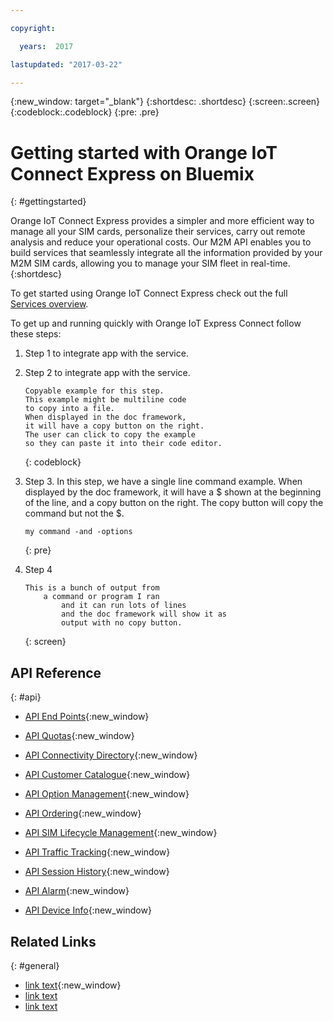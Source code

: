 ```yaml
---

copyright:

  years:  2017

lastupdated: "2017-03-22"

---
```


{:new_window: target="_blank"}
{:shortdesc: .shortdesc}
{:screen:.screen}
{:codeblock:.codeblock}
{:pre: .pre}

# Getting started with Orange IoT Connect Express on Bluemix
{: #gettingstarted}

Orange IoT Connect Express provides a simpler and more efficient way to manage all your SIM cards, personalize their services, carry out remote analysis and reduce your operational costs. Our M2M API enables you to build services that seamlessly integrate all the information provided by your M2M SIM cards, allowing you to manage your SIM fleet in real-time.
{:shortdesc}

To get started using Orange IoT Connect Express check out the full [Services overview](./OrangeIoTCE_Services_overview_v1.2.pdf).

To get up and running quickly with Orange IoT Express Connect follow these steps:

1. Step 1 to integrate app with the service.
2. Step 2 to integrate app with the service.

	```
	Copyable example for this step. 
	This example might be multiline code
	to copy into a file. 
	When displayed in the doc framework, 
	it will have a copy button on the right.
	The user can click to copy the example 
	so they can paste it into their code editor.
	```
	{: codeblock}

3. Step 3. In this step, we have a single line command example. When displayed by the doc framework, it will have a $ shown at the beginning of the line, and a copy button on the right. The copy button will copy the command but not the $.

	```
	my command -and -options
	```
	{: pre}

4. Step 4
	```
	This is a bunch of output from
		a command or program I ran
			and it can run lots of lines
			and the doc framework will show it as 
			output with no copy button.
	```
	{: screen}



## API Reference
{: #api}

* [API End Points](./EndPoints.txt){:new_window}
* [API Quotas](./Quotas.txt){:new_window}

* [API Connectivity Directory](./DVS107-WSDL-CD.pdf){:new_window}
* [API Customer Catalogue](./DVS107-WSDL-CC.pdf){:new_window}
* [API Option Management](./DVS107-WSDL-OM.pdf){:new_window}
* [API Ordering](./DVS107-WSDL-ORD.pdf){:new_window}
* [API SIM Lifecycle Management](./DVS107-WSDL-SLM.pdf){:new_window}
* [API Traffic Tracking](./DVS107-WSDL-TT.pdf){:new_window}
* [API Session History](./DVS107-WSDL-SH.pdf){:new_window}
* [API Alarm](./DVS107-WSDL-SCA-V2.pdf){:new_window}
* [API Device Info](./DVS107-WSDL-DIS.pdf){:new_window}



## Related Links
{: #general}

<!-- Include a link to your full product documentation, pricing sheet, IBM Bluemix prerequisites -->
<!-- NOTE: Remove these comments when using this template. Otherwise the comment will break the build! Thanks. -->

* [link text](URL){:new_window}
* [link text](URL)
* [link text](URL)
